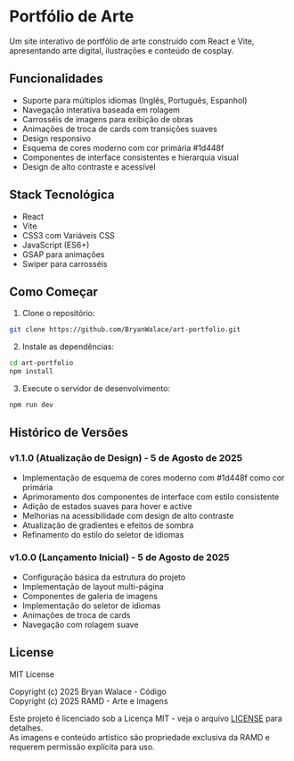 # Portfólio de Arte

Um site interativo de portfólio de arte construído com React e Vite, apresentando arte digital, ilustrações e conteúdo de cosplay.

## Funcionalidades

- Suporte para múltiplos idiomas (Inglês, Português, Espanhol)
- Navegação interativa baseada em rolagem
- Carrosséis de imagens para exibição de obras
- Animações de troca de cards com transições suaves
- Design responsivo
- Esquema de cores moderno com cor primária #1d448f
- Componentes de interface consistentes e hierarquia visual
- Design de alto contraste e acessível

## Stack Tecnológica

- React
- Vite
- CSS3 com Variáveis CSS
- JavaScript (ES6+)
- GSAP para animações
- Swiper para carrosséis

## Como Começar

1. Clone o repositório:
```bash
git clone https://github.com/BryanWalace/art-portfolio.git
```

2. Instale as dependências:
```bash
cd art-portfolio
npm install
```

3. Execute o servidor de desenvolvimento:
```bash
npm run dev
```

## Histórico de Versões

### v1.1.0 (Atualização de Design) - 5 de Agosto de 2025
- Implementação de esquema de cores moderno com #1d448f como cor primária
- Aprimoramento dos componentes de interface com estilo consistente
- Adição de estados suaves para hover e active
- Melhorias na acessibilidade com design de alto contraste
- Atualização de gradientes e efeitos de sombra
- Refinamento do estilo do seletor de idiomas

### v1.0.0 (Lançamento Inicial) - 5 de Agosto de 2025
- Configuração básica da estrutura do projeto
- Implementação de layout multi-página
- Componentes de galeria de imagens
- Implementação do seletor de idiomas
- Animações de troca de cards
- Navegação com rolagem suave

## License

MIT License

Copyright (c) 2025 Bryan Walace - Código  
Copyright (c) 2025 RAMD - Arte e Imagens

Este projeto é licenciado sob a Licença MIT - veja o arquivo [LICENSE](LICENSE) para detalhes.  
As imagens e conteúdo artístico são propriedade exclusiva da RAMD e requerem permissão explícita para uso.
